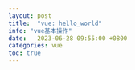 ```yaml
---
layout: post
title:  "vue: hello_world"
info: "vue基本操作"
date:   2023-06-28 09:55:00 +0800
categories: vue
toc: true
---
```






